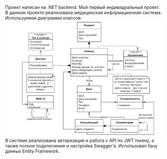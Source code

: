 Проект написан на .NET backend. Мой первый индивидуальный проект. В данном проекте реализована медицинская информационная система. 
Используемая диаграмма классов:
![Image alt](https://github.com/4rsess/.NET_MedicalInfoSystem/blob/main/MedicalInfoSystem/photo/MedicalInfoSystem.png)
В системе реализована авторизация и работа с API по JWT токену, а также полное подключение и настройка Swagger’а. Использовал базу данных Entity Framework.
